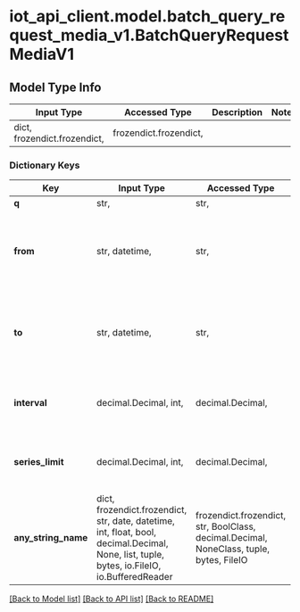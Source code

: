 # iot_api_client.model.batch_query_request_media_v1.BatchQueryRequestMediaV1

## Model Type Info
Input Type | Accessed Type | Description | Notes
------------ | ------------- | ------------- | -------------
dict, frozendict.frozendict,  | frozendict.frozendict,  |  | 

### Dictionary Keys
Key | Input Type | Accessed Type | Description | Notes
------------ | ------------- | ------------- | ------------- | -------------
**q** | str,  | str,  | Query | 
**from** | str, datetime,  | str,  | From timestamp | value must conform to RFC-3339 date-time
**to** | str, datetime,  | str,  | To timestamp | value must conform to RFC-3339 date-time
**interval** | decimal.Decimal, int,  | decimal.Decimal,  | Resolution in seconds | [optional] value must be a 64 bit integer
**series_limit** | decimal.Decimal, int,  | decimal.Decimal,  | Max of values | [optional] value must be a 64 bit integer
**any_string_name** | dict, frozendict.frozendict, str, date, datetime, int, float, bool, decimal.Decimal, None, list, tuple, bytes, io.FileIO, io.BufferedReader | frozendict.frozendict, str, BoolClass, decimal.Decimal, NoneClass, tuple, bytes, FileIO | any string name can be used but the value must be the correct type | [optional]

[[Back to Model list]](../../README.md#documentation-for-models) [[Back to API list]](../../README.md#documentation-for-api-endpoints) [[Back to README]](../../README.md)

